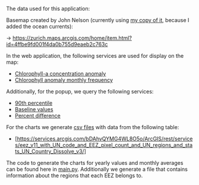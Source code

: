 The data used for this application:

Basemap created by John Nelson (currently using [my copy of it](https://zurich.maps.arcgis.com/home/item.html?id=87885b8822704d92a962f09cb00ea259), because I added the ocean currents):

-> https://zurich.maps.arcgis.com/home/item.html?id=4ffbe9fd001f4da0b755d9eaeb2c763c

In the web application, the following services are used for display on the map:

- [Chlorophyll-a concentration anomaly](https://tiledimageservices.arcgis.com/P3ePLMYs2RVChkJx/arcgis/rest/services/SDG_Reporting_202202_anomaly_chlor_a/ImageServer)
- [Chlorophyll anomaly monthly frequency](https://tiledimageservices.arcgis.com/P3ePLMYs2RVChkJx/arcgis/rest/services/SDG_Reporting_202202_anomaly_monthly_frequency_v2/ImageServer)

Additionally, for the popup, we query the following services:

- [90th percentile](https://tiledimageservices.arcgis.com/P3ePLMYs2RVChkJx/arcgis/rest/services/SDG_Reporting_202202_p90/ImageServer)
- [Baseline values](https://tiledimageservices.arcgis.com/P3ePLMYs2RVChkJx/arcgis/rest/services/SDG_Reporting_202202_baseline/ImageServer)
- [Percent difference](https://tiledimageservices.arcgis.com/P3ePLMYs2RVChkJx/arcgis/rest/services/SDG_Reporting_202202_percent_difference/ImageServer)

For the charts we generate [csv files](../public/data/) with data from the following table:

- [https://services.arcgis.com/bDAhvQYMG4WL8O5o/ArcGIS/rest/services/eez_v11_with_UN_code_and_EEZ_pixel_count_and_UN_regions_and_stats_UN_Country_Dissolve_v3/]

The code to generate the charts for yearly values and monthly averages can be found here in [main.py](./main.py). Additionally we generate a file that contains information about the regions that each EEZ belongs to.
